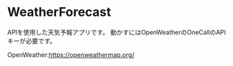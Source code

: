 # WeatherForecast
APIを使用した天気予報アプリです。
動かすにはOpenWeatherのOneCallのAPIキーが必要です。

OpenWeather:https://openweathermap.org/
